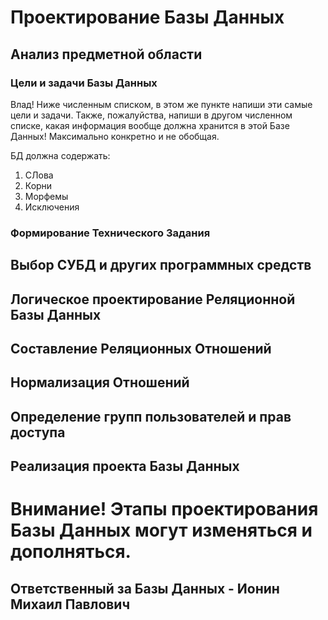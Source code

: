 # Проектирование Базы Данных

## Анализ предметной области

### Цели и задачи Базы Данных

Влад! Ниже численным списком, в этом же пункте напиши эти самые цели и задачи. Также, пожалуйства, напиши в другом численном списке, какая информация вообще должна хранится в этой Базе Данных! Максимально конкретно и не обобщая.

БД должна содержать:
1. СЛова
2. Корни
3. Морфемы
4. Исключения

### Формирование Технического Задания

## Выбор СУБД и других программных средств

## Логическое проектирование Реляционной Базы Данных

## Составление Реляционных Отношений

## Нормализация Отношений

## Определение групп пользователей и прав доступа

## Реализация проекта Базы Данных

# Внимание! Этапы проектирования Базы Данных могут изменяться и дополняться.

## Ответственный за Базы Данных - Ионин Михаил Павлович
